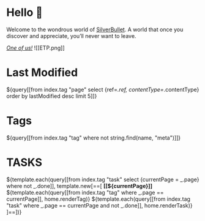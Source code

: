 # Hello 👋
Welcome to the wondrous world of [SilverBullet](https://v2.silverbullet.md/). A world that once you discover and appreciate, you’ll never want to leave.

_[One of us!](https://community.silverbullet.md/)_
![[ETP.png]]

# Last Modified
${query[[from index.tag "page" select {ref=_.ref, contentType=_.contentType} order by lastModified desc limit 5]]}

# Tags
${query[[from index.tag "tag" where not string.find(name, "meta")]]}

# TASKS
${template.each(query[[from index.tag "task" select {currentPage = _.page} where not _.done]], template.new[==[
**[[${currentPage}]]** ${template.each(query[[from index.tag "tag" where _.page == currentPage]], home.renderTag)}
${template.each(query[[from index.tag "task" where _.page == currentPage and not _.done]], home.renderTask)}
]==])}
